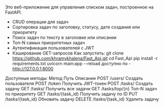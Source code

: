 Это веб-приложение для управления списком задач, построенное на FastAPI.
- CRUD операции для задач
- Сортировка задач по заголовку, статусу, дате создания или приоритету
- Поиск задач по тексту в заголовке или описании
- Топ-N самых приоритетных задач
- Аутентификация пользователей с JWT
- Кэширование GET-запросов
Как запустить:
git clone https://github.com/khramykhalena/Fast_Api.git
cd Fast_Api
pip install -r requirements.txt
uvicorn main:app --reload
доступно по - http://127.0.0.1:8000

Доступные методы:
Метод	Путь	Описание
POST	/users/	Создать пользователя
POST	/token	Получить JWT-токен
POST	/tasks/	Создать задачу
GET	/tasks/	Получить все задачи
GET	/tasks/top/{n}	Топ-N задач по приоритету
GET	/tasks/{task_id}	Получить задачу по ID
PUT	/tasks/{task_id}	Обновить задачу
DELETE	/tasks/{task_id}	Удалить задачу
